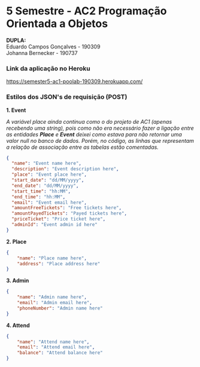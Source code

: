 # 5 Semestre - AC2 Programação Orientada a Objetos
**DUPLA:**  
Eduardo Campos Gonçalves - 190309  
Johanna Bernecker - 190737

### Link da aplicação no Heroku  
https://semester5-ac1-poolab-190309.herokuapp.com/
### Estilos dos JSON's de requisição (POST)
  
**1. Event**  
  
*A variável place ainda continua como o do projeto de AC1 (apenas recebendo uma string), pois como não era necessário fazer a ligação entre as entidades **Place** e **Event** deixei
como estava para não retornar uma valor null no banco de dados. Porém, no código, as linhas que representam a relação de associação entre as tabelas estão comentadas.*  
```json  
{  
  "name": "Event name here",  
  "description": "Event description here",  
  "place": "Event place here",  
  "start_date": "dd/MM/yyyy",  
  "end_date": "dd/MM/yyyy",  
  "start_time": "hh:MM",  
  "end_time": "hh:MM",  
  "email": "Event email here",  
  "amountFreeTickets": "Free tickets here",  
  "amountPayedTickets": "Payed tickets here",  
  "priceTicket": "Price ticket here",  
  "adminId": "Event admin id here"  
}  
```
**2. Place**  
```json
{  
    "name": "Place name here",  
    "address": "Place address here"  
}  
```
**3. Admin**  
```json
{
    "name": "Admin name here",
    "email": "Admin email here",
    "phoneNumber": "Admin name here"
}
```
**4. Attend**  
```json
{  
    "name": "Attend name here",  
    "email": "Attend email here",  
    "balance": "Attend balance here"  
}  
```
